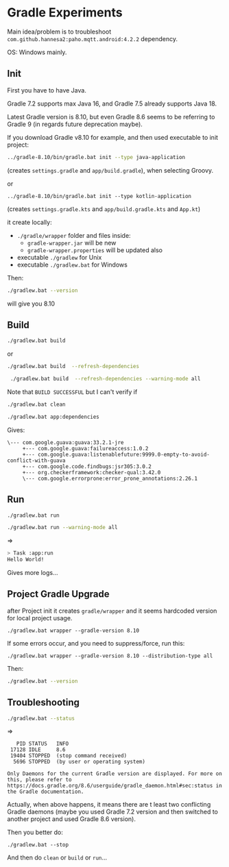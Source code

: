 # Gradle Experiments

Main idea/problem is to troubleshoot `com.github.hannesa2:paho.mqtt.android:4.2.2` dependency.

OS: Windows mainly.

## Init

First you have to have Java.

Gradle 7.2 supports max Java 16, and Gradle 7.5 already supports Java 18.

Latest Gradle version is 8.10, but even Gradle 8.6 seems to be referring to Gradle 9 (in regards future deprecation maybe).

If you download Gradle v8.10 for example, and then used executable to init project:

```sh
../gradle-8.10/bin/gradle.bat init --type java-application
```

(creates `settings.gradle` and `app/build.gradle`), when selecting Groovy.

or

```shell
../gradle-8.10/bin/gradle.bat init --type kotlin-application
```

(creates `settings.gradle.kts` and `app/build.gradle.kts` and `App.kt`)

it create locally:

- `./gradle/wrapper` folder and files inside:
  - `gradle-wrapper.jar` will be new
  - `gradle-wrapper.properties` will be updated also
- executable `./gradlew` for Unix
- executable `./gradlew.bat` for Windows

Then:

```sh
./gradlew.bat --version
```

will give you 8.10

## Build

```sh
./gradlew.bat build
```

or

```sh
./gradlew.bat build  --refresh-dependencies
```

```sh
 ./gradlew.bat build  --refresh-dependencies --warning-mode all
```

Note that `BUILD SUCCESSFUL` but I can't verify if

```sh
./gradlew.bat clean
```

```sh
./gradlew.bat app:dependencies
```

Gives:

```
\--- com.google.guava:guava:33.2.1-jre
     +--- com.google.guava:failureaccess:1.0.2
     +--- com.google.guava:listenablefuture:9999.0-empty-to-avoid-conflict-with-guava
     +--- com.google.code.findbugs:jsr305:3.0.2
     +--- org.checkerframework:checker-qual:3.42.0
     \--- com.google.errorprone:error_prone_annotations:2.26.1
```

## Run

```sh
./gradlew.bat run
```

```sh
./gradlew.bat run --warning-mode all
```

=>

```sh
> Task :app:run
Hello World!
```

Gives more logs...

## Project Gradle Upgrade

after Project init it creates `gradle/wrapper` and it seems hardcoded version for local project usage.

```shell
./gradlew.bat wrapper --gradle-version 8.10
```

If some errors occur, and you need to suppress/force, run this:

```shell
./gradlew.bat wrapper --gradle-version 8.10 --distribution-type all
```

Then:

```sh
./gradlew.bat --version
```

## Troubleshooting

```sh
./gradlew.bat --status
```

=>

```
   PID STATUS   INFO
 17128 IDLE     8.6
 19404 STOPPED  (stop command received)
  5696 STOPPED  (by user or operating system)

Only Daemons for the current Gradle version are displayed. For more on this, please refer to https://docs.gradle.org/8.6/userguide/gradle_daemon.html#sec:status in the Gradle documentation.
```


Actually, when above happens, it means there are t least two conflicting Gradle daemons (maybe you used Gradle 7.2 version and then switched to another project and used Gradle 8.6 version).

Then you better do:

```shell
./gradlew.bat --stop
```

And then do `clean` or `build` or `run`...

